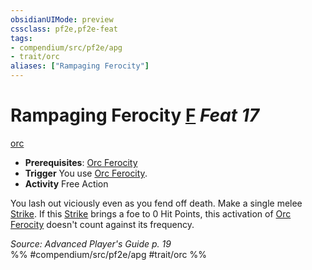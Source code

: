 ```yaml
---
obsidianUIMode: preview
cssclass: pf2e,pf2e-feat
tags:
- compendium/src/pf2e/apg
- trait/orc
aliases: ["Rampaging Ferocity"]
---
```

# Rampaging Ferocity  [F](rules/core-rulebook/chapter-9-playing-the-game.md#Actions "Free Action") *Feat 17*  
[orc](rules/traits/orc.md)  

- **Prerequisites**: [Orc Ferocity](compendium/feats/orc-ferocity.md)
- **Trigger** You use [Orc Ferocity](compendium/feats/orc-ferocity.md).
- **Activity** Free Action

You lash out viciously even as you fend off death. Make a single melee [Strike](rules/actions/strike.md). If this [Strike](rules/actions/strike.md) brings a foe to 0 Hit Points, this activation of [Orc Ferocity](compendium/feats/orc-ferocity.md) doesn't count against its frequency.

*Source: Advanced Player's Guide p. 19*  
%% #compendium/src/pf2e/apg #trait/orc %%